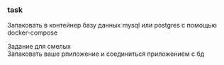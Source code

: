 ### task

Запаковать в контейнер базу данных mysql или postgres с помощью docker-compose

Задание для смелых  
Запаковать ваше рпиложение и соединиться приложением с бд
